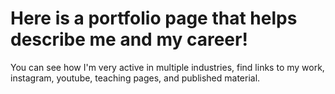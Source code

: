 # Here is a portfolio page that helps describe me and my career!

You can see how I'm very active in multiple industries, find links to my work, instagram, youtube, teaching pages, and published material.
